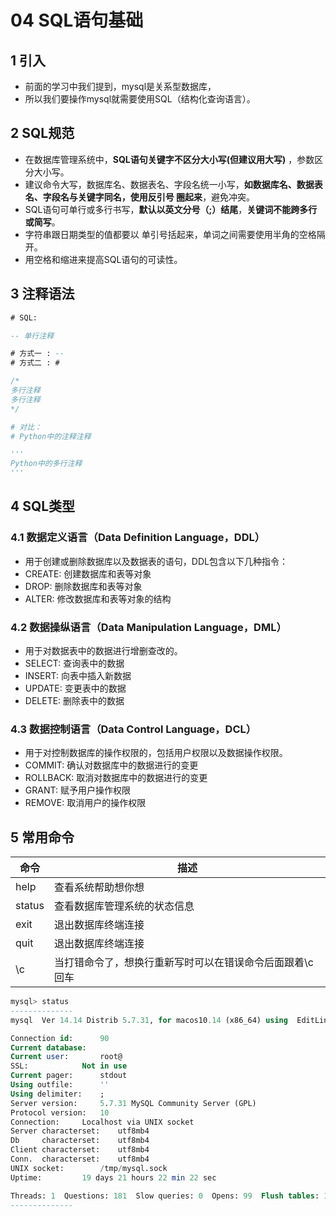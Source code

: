 # 04 SQL语句基础

## 1 引入

- 前面的学习中我们提到，mysql是关系型数据库，
- 所以我们要操作mysql就需要使用SQL（结构化查询语言）。



## 2 SQL规范

- 在数据库管理系统中，**SQL语句关键字不区分大小写(但建议用大写)** ，参数区分大小写。
- 建议命令大写，数据库名、数据表名、字段名统一小写，**如数据库名、数据表名、字段名与关键字同名，使用反引号 圈起来**，避免冲突。
- SQL语句可单行或多行书写，**默认以英文分号（;）结尾**，**关键词不能跨多行或简写**。
- 字符串跟日期类型的值都要以 单引号括起来，单词之间需要使用半角的空格隔开。
- 用空格和缩进来提高SQL语句的可读性。



## 3 注释语法

```sql
# SQL:

-- 单行注释

# 方式一 : -- 
# 方式二 : # 

/*
多行注释
多行注释
*/
```

```python
# 对比：
# Python中的注释注释

'''
Python中的多行注释
'''
```



## 4 SQL类型

### 4.1 数据定义语言（Data Definition Language，DDL）

- 用于创建或删除数据库以及数据表的语句，DDL包含以下几种指令：
- CREATE: 创建数据库和表等对象
- DROP: 删除数据库和表等对象
- ALTER: 修改数据库和表等对象的结构

### 4.2 数据操纵语言（Data Manipulation Language，DML）

- 用于对数据表中的数据进行增删查改的。
- SELECT: 查询表中的数据
- INSERT: 向表中插入新数据
- UPDATE: 变更表中的数据
- DELETE: 删除表中的数据

### 4.3 数据控制语言（Data Control Language，DCL）

- 用于对控制数据库的操作权限的，包括用户权限以及数据操作权限。
- COMMIT: 确认对数据库中的数据进行的变更
- ROLLBACK: 取消对数据库中的数据进行的变更
- GRANT: 赋予用户操作权限
- REMOVE: 取消用户的操作权限



## 5 常用命令

| 命令   | 描述                                                     |
| ------ | -------------------------------------------------------- |
| help   | 查看系统帮助想你想                                       |
| status | 查看数据库管理系统的状态信息                             |
| exit   | 退出数据库终端连接                                       |
| quit   | 退出数据库终端连接                                       |
| \c     | 当打错命令了，想换行重新写时可以在错误命令后面跟着\c回车 |

```sql
mysql> status
--------------
mysql  Ver 14.14 Distrib 5.7.31, for macos10.14 (x86_64) using  EditLine wrapper

Connection id:		90
Current database:	
Current user:		root@
SSL:			Not in use
Current pager:		stdout
Using outfile:		''
Using delimiter:	;
Server version:		5.7.31 MySQL Community Server (GPL)
Protocol version:	10
Connection:		Localhost via UNIX socket
Server characterset:	utf8mb4
Db     characterset:	utf8mb4
Client characterset:	utf8mb4
Conn.  characterset:	utf8mb4
UNIX socket:		/tmp/mysql.sock
Uptime:			19 days 21 hours 22 min 22 sec

Threads: 1  Questions: 181  Slow queries: 0  Opens: 99  Flush tables: 1  Open tables: 94  Queries per second avg: 0.000
--------------
```
